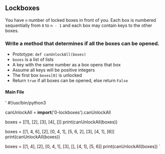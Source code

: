 ## Lockboxes
You have `n` number of locked boxes in front of you. Each box is numbered sequentially from `0` to `n - 1` and each box may contain keys to the other boxes.

### Write a method that determines if all the boxes can be opened.
* Prototype: `def canUnlockAll(boxes)`
* `boxes` is a list of lists
* A key with the same number as a box opens that box
* Assume all keys will be positive integers
* The first box `boxes[0]` is unlocked
* Return `true` if all boxes can be opened, else return `False`

#### Main File
'
#!/usr/bin/python3

canUnlockAll = __import__('0-lockboxes').canUnlockAll

boxes = [[1], [2], [3], [4], []]
print(canUnlockAll(boxes))

boxes = [[1, 4, 6], [2], [0, 4, 1], [5, 6, 2], [3], [4, 1], [6]]
print(canUnlockAll(boxes))

boxes = [[1, 4], [2], [0, 4, 1], [3], [], [4, 1], [5, 6]]
print(canUnlockAll(boxes))
`



